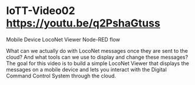 # IoTT-Video02 https://youtu.be/q2PshaGtuss
Mobile Device LocoNet Viewer Node-RED flow

What can we actually do with LocoNet messages once they are sent to the cloud? And what tools can we use to display and change these messages? 
The goal for this video is to build a simple LocoNet Viewer that displays the messages on a mobile device and lets you interact with the Digital Command Control System through the cloud.
